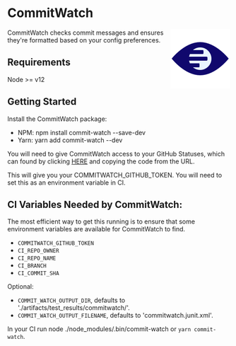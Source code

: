 # CommitWatch

<span><img align="right" src="./docs/logo.png" alt="Logo"></span>

CommitWatch checks commit messages and ensures they're formatted based on your config preferences.

## Requirements

Node >= v12

## Getting Started

Install the CommitWatch package:
- NPM: npm install commit-watch --save-dev
- Yarn: yarn add commit-watch --dev

You will need to give CommitWatch access to your GitHub Statuses, which can found by clicking [HERE](https://github.com/login/oauth/authorize?scope=repo%3Astatus&client_id=f87a2407fb0a27350808) and copying the code from the URL.

This will give you your COMMITWATCH_GITHUB_TOKEN. You will need to set this as an environment variable in CI.

## CI Variables Needed by CommitWatch:

The most efficient way to get this running is to ensure that some environment variables are available for CommitWatch to find.

- `COMMITWATCH_GITHUB_TOKEN`
- `CI_REPO_OWNER`
- `CI_REPO_NAME`
- `CI_BRANCH`
- `CI_COMMIT_SHA`

Optional:
- `COMMIT_WATCH_OUTPUT_DIR`, defaults to './artifacts/test_results/commitwatch/'.
- `COMMIT_WATCH_OUTPUT_FILENAME`, defaults to 'commitwatch.junit.xml'.

In your CI run node ./node_modules/.bin/commit-watch or `yarn commit-watch`.
